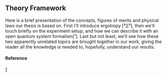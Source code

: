 ## Theory Framework

Here is a brief presentation of the concepts, figures of merits and physical
laws our thesis is based on. First I'll introduce ergotropy [²][³], then we'll touch
briefly on the experiment setup, and how we can describe it with an open quantum
system formalism[¹]. Last but not least, we'll see how these two apparently
unrelated topics are brought together in our work, giving the reader all the
knowledge is needed to, hopefully, understand our results.
 

#### Reference
[2]: https://arxiv.org/abs/1805.05507v1
[3]: https://arxiv.org/abs/cond-mat/0401574v1
[1](https://journals.aps.org/pra/abstract/10.1103/PhysRevA.102.023717) 
